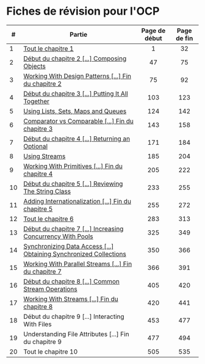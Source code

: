 # Fiches de révision pour l'OCP
|#|Partie|Page de début|Page de fin|
|---|---|:---:|:---:|
|1|[Tout le chapitre 1](fiches/FICHE_01.md)|1|32|
|2|[Début du chapitre 2 [...] Composing Objects](fiches/FICHE_02.md)|47|75|
|3|[Working With Design Patterns [...] Fin du chapitre 2](fiches/FICHE_03.md)|75|92|
|4|[Début du chapitre 3 [...] Putting It All Together](fiches/FICHE_04.md)|103|123|
|5|[Using Lists, Sets, Maps and Queues](fiches/FICHE_05.md)|124|142|
|6|[Comparator vs Comparable [...] Fin du chapitre 3](fiches/FICHE_06.md)|143|158|
|7|[Début du chapitre 4 [...] Returning an Optional](fiches/FICHE_07.md)|171|184|
|8|[Using Streams](fiches/FICHE_08.md)|185|204|
|9|[Working With Primitives [...] Fin du chapitre 4](fiches/FICHE_09.md)|205|222|
|10|[Début du chapitre 5 [...] Reviewing The String Class](fiches/FICHE_10.md)|233|255|
|11|[Adding Internationalization [...] Fin du chapitre 5](fiches/FICHE_11.md)|255|272|
|12|[Tout le chapitre 6](fiches/FICHE_12.md)|283|313|
|13|[Début du chapitre 7 [...] Increasing Concurrency With Pools](fiches/FICHE_13.md)|325|349|
|14|[Synchronizing Data Access [...] Obtaining Synchronized Collections](fiches/FICHE_14.md)|350|366|
|15|[Working With Parallel Streams [...] Fin du chapitre 7](fiches/FICHE_15.md)|366|391|
|16|[Début du chapitre 8 [...] Common Stream Operations](fiches/FICHE_16.md)|405|420|
|17|[Working With Streams [...] Fin du chapitre 8](fiches/FICHE_17.md)|420|441|
|18|Début du chapitre 9 [...] Interacting With Files|453|477|
|19|Understanding File Attributes [...] Fin du chapitre 9|477|494|
|20|Tout le chapitre 10|505|535|